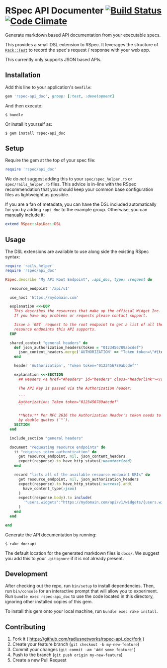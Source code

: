 # RSpec API Documenter [![Build Status](https://travis-ci.org/RadiusNetworks/rspec-api_doc.svg?branch=master)](https://travis-ci.org/RadiusNetworks/rspec-api_doc) [![Code Climate](https://codeclimate.com/github/RadiusNetworks/rspec-api_doc/badges/gpa.svg)](https://codeclimate.com/github/RadiusNetworks/rspec-api_doc)

Generate markdown based API documentation from your executable specs.

This provides a small DSL extension to RSpec. It leverages the structure of
[`Rack::Test`](https://github.com/brynary/rack-test) to record the spec's
request / response with your web app.

This currently only supports JSON based APIs.

## Installation

Add this line to your application's `Gemfile`:

```ruby
gem 'rspec-api_doc', group: [:test, :development]
```

And then execute:

```console
$ bundle
```

Or install it yourself as:

```console
$ gem install rspec-api_doc
```

## Setup

Require the gem at the top of your spec file:

```ruby
require 'rspec/api_doc'
```

We do _not_ suggest adding this to your `spec/spec_helper.rb` or
`spec/rails_helper.rb` files. This advice is in-line with the RSpec
recommendation that you should keep your common base configuration files as
lightweight as possible.

If you are a fan of metadata, you can have the DSL included automatically for
you by adding `:api_doc` to the example group. Otherwise, you can manually
include it:

```ruby
extend RSpec::ApiDoc::DSL
```

## Usage

The DSL extensions are available to use along side the existing RSpec syntax:

```ruby
require 'rails_helper'
require 'rspec/api_doc'

RSpec.describe "My API Root Endpoint", :api_doc, type: :request do

  resource_endpoint '/api/v1'

  use_host 'https://mydomain.com'

  explanation <<-EOP
    This describes the resources that make up the official Widget Inc. API v1.
    If you have any problems or requests please contact support.

    Issue a `GET` request to the root endpoint to get a list of all the
    resource endpoints this API supports.
  EOP

  shared_context "general headers" do
    def json_authorization_headers(token = "0123456789abcdef")
      json_content_headers.merge('AUTHORIZATION' => "Token token=\"#{token}\"")
    end

    header 'Authorization', 'Token token="0123456789abcdef"'

    explanation <<-SECTION
      ## Headers <a href="#headers" id="headers" class="headerlink"></a>

      The API Key is passed via the Authorization header:

      ```
      Authorization: Token token="0123456789abcdef"
      ```

      **Note:** Per RFC 2616 the Authorization Header's token needs to be surrounded
      by double quotes (`"`).
    SECTION
  end

  include_section "general headers"

  document "requesting resource endpoints" do
    it "requires token authentication" do
      get resource_endpoint, nil, json_content_headers
      expect(response).to have_http_status(:unauthorized)
    end

    record "lists all of the available resource endpoint URIs" do
      get resource_endpoint, nil, json_authorization_headers
      expect(response).to have_http_status(:success).and(
        have_content_type(:json)
      )
      expect(response.body).to include(
        '"users.widgets":"https://mydomain.com/api/v1/widgets/{users.widgets}"'
      )
    end
  end

end
```

Generate the API documentation by running:

```console
$ rake doc:api
```

The default location for the generated markdown files is `docs/`. We suggest
you add this to your `.gitignore` if it is not already present.

## Development

After checking out the repo, run `bin/setup` to install dependencies. Then, run
`bin/console` for an interactive prompt that will allow you to experiment. Run
`bundle exec rspec-api_doc` to use the code located in this directory, ignoring
other installed copies of this gem.

To install this gem onto your local machine, run `bundle exec rake install`.

## Contributing

1. Fork it ( https://github.com/radiusnetworks/rspec-api_doc/fork )
2. Create your feature branch (`git checkout -b my-new-feature`)
3. Commit your changes (`git commit -am 'Add some feature'`)
4. Push to the branch (`git push origin my-new-feature`)
5. Create a new Pull Request

